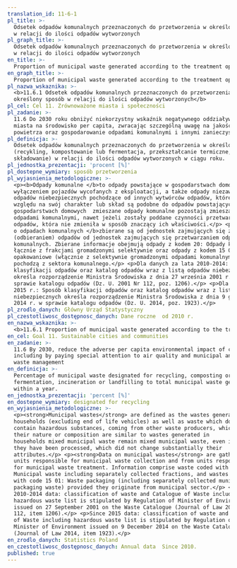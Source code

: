 ```yaml
---
translation_id: 11-6-1
pl_title: >-
  Odsetek odpadów komunalnych przeznaczonych do przetworzenia w określony sposób
  w relacji do ilości odpadów wytworzonych
pl_graph_title: >-
  Odsetek odpadów komunalnych przeznaczonych do przetworzenia w określony sposób
  w relacji do ilości odpadów wytworzonych
en_title: >-
  Proportion of municipal waste generated according to the treatment operation to total municipal generated
en_graph_title: >-
  Proportion of municipal waste generated according to the treatment operation to total municipal generated
pl_nazwa_wskaznika: >-
  <b>11.6.1 Odsetek odpadów komunalnych przeznaczonych do przetworzenia w
  określony sposób w relacji do ilości odpadów wytworzonych</b>
pl_cel: Cel 11. Zrównoważone miasta i społeczności
pl_zadanie: >-
  11.6 Do 2030 roku obniżyć niekorzystny wskaźnik negatywnego oddziaływania
  miasta na środowisko per capita, zwracając szczególną uwagę na jakość
  powietrza oraz gospodarowanie odpadami komunalnymi i innymi zanieczyszczeniami
pl_definicja: >-
  Odsetek odpadów komunalnych przeznaczonych do przetworzenia w określony sposób
  (recykling, kompostowanie lub fermentacja, przekształcanie termiczne,
  składowanie) w relacji do ilości odpadów wytworzonych w ciągu roku.
pl_jednostka_prezentacji: 'procent [%]'
pl_dostepne_wymiary: sposób przetworzenia
pl_wyjasnienia_metodologiczne: >-
  <p><b>Odpady komunalne </b>to odpady powstające w gospodarstwach domowych, z
  wyłączeniem pojazdów wycofanych z eksploatacji, a także odpady niezawierające
  odpadów niebezpiecznych pochodzące od innych wytwórców odpadów, które ze
  względu na swój charakter lub skład są podobne do odpadów powstających w
  gospodarstwach domowych  zmieszane odpady komunalne pozostają zmieszanymi
  odpadami komunalnymi, nawet jeżeli zostały poddane czynności przetwarzania
  odpadów, która nie zmieniła w sposób znaczący ich właściwości.</p> <p><b>Dane
  o odpadach komunalnych </b>zbierane są od jednostek zajmujących się zbieraniem
  (odbieraniem) odpadów od jednostek zajmujących się przetwarzaniem odpadów
  komunalnych. Zbierane informacje obejmują odpady z kodem 20: Odpady komunalne
  łącznie z frakcjami gromadzonymi selektywnie oraz odpady z kodem 15 01: Odpady
  opakowaniowe (włącznie z selektywnie gromadzonymi odpadami komunalnymi) jeżeli
  pochodzą z sektora komunalnego.</p> <p>Dla danych za lata 2010-2014: Sposób
  klasyfikacji odpadów oraz katalog odpadów wraz z listą odpadów niebezpiecznych
  określa rozporządzenie Ministra Środowiska z dnia 27 września 2001 r. w
  sprawie katalogu odpadów (Dz. U. 2001 Nr 112, poz. 1206).</p> <p>Dla danych od
  2015 r.: Sposób klasyfikacji odpadów oraz katalog odpadów wraz z listą odpadów
  niebezpiecznych określa rozporządzenie Ministra Środowiska z dnia 9 grudnia
  2014 r. w sprawie katalogu odpadów (Dz. U. 2014, poz. 1923).</p>
pl_zrodlo_danych: Główny Urząd Statystyczny
pl_czestotliwosc_dostępnosc_danych: Dane roczne  od 2010 r.
en_nazwa_wskaznika: >-
  <b>11.6.1 Proportion of municipal waste generated according to the treatment operation to total municipal generated</b>
en_cel: Goal 11. Sustainable cities and communities
en_zadanie: >-
  11.6 By 2030, reduce the adverse per capita environmental impact of cities,
  including by paying special attention to air quality and municipal and other
  waste management
en_definicja: >-
  Percentage of municipal waste designated for recycling, composting or
  fermentation, incineration or landfilling to total municipal waste generated
  within a year.
en_jednostka_prezentacji: 'percent [%]'
en_dostepne_wymiary: designated for recycling
en_wyjasnienia_metodologiczne: >-
  <p><strong>Municipal wastes</strong> are defined as the wastes generated in
  households (excluding end of life vehicles) as well as waste which does not
  contain hazardous substances, coming from other waste producers, which in
  their nature or composition are similar to wastes generated in
  households mixed municipal waste remain mixed municipal waste, even if
  they have been processed, which did not change substantially their
  attributes.</p> <p><strong>Data on municipal wastes</strong> are gathered from
  units responsible for municipal waste collection and from units responsible
  for municipal waste treatment. Information comprise waste coded with code 20:
  Municipal waste including separately collected fractions, and wastes coded
  with code 15 01: Waste packaging (including separately collected municipal
  packaging waste) provided they originate from municipal sector.</p> <p>For
  2010-2014 data: classification of waste and Catalogue of Waste including
  hazardous waste list is stipulated by Regulation of Minister of Environment
  issued on 27 September 2001 on the Waste Catalogue (Journal of Law 2001 No.
  112, item 1206).</p> <p>Since 2015 data: classification of waste and Catalogue
  of Waste including hazardous waste list is stipulated by Regulation of
  Minister of Environment issued on 9 December 2014 on the Waste Catalogue
  (Journal of Law 2014, item 1923).</p>
en_zrodlo_danych: Statistics Poland
en_czestotliwosc_dostępnosc_danych: Annual data  Since 2010.
published: true
---
```

